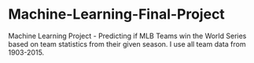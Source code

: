 # Machine-Learning-Final-Project
Machine Learning Project - Predicting if MLB Teams win the World Series based on team statistics from their given season. I use all team data from 1903-2015.

